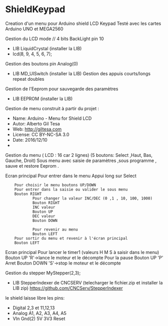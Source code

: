 # ShieldKeypad

Creation d'un menu pour Arduino shield LCD Keypad
Testé avec les cartes Arduino UNO  et MEGA2560

Gestion du LCD mode // 4 bits BackLight pin 10
* LIB LiquidCrystal  (installer  la LIB)
* lcd(8, 9, 4, 5, 6, 7);


Gestion des boutons pin  Analog(0)
* LIB MD_UISwitch (installer  la LIB)
Gestion des appuis courts/longs repeat doubles

Gestion de l'Eeprom pour sauvegarde des paramètres
* LIB EEPROM (installer  la LIB)

Gestion de menu construit à partir du projet :

 * Name:     Arduino - Menu for Shield LCD
 * Autor:    Alberto Gil Tesa
 * Web:      http://giltesa.com
 * License:  CC BY-NC-SA 3.0
 * Date:     2016/12/10
 *
 
 Gestion du menu ( LCD : 16 car 2 lignes) (5 boutons: Select ,Haut, Bas, Gauche, Droit)
 Sous menu avec saisie de paramètres ,sous programme , sauve et restore Eeprom .
 
 Ecran principal
 Pour entrer dans le menu
 Appui long sur Select
 
		Pour choisir le menu boutons UP/DOWN
		Pour entrer dans la saisie ou valider le sous menu 
		Bouton RIGHT
				Pour changer la valeur INC/DEC (0 ,1 , 10, 100, 1000)
				Bouton RIGHT	
				INC valeur 
				Bouton UP
				DEC valeur 
				Bouton DOWN
 
				Pour revenir au menu 
				Bouton LEFT
		Pour sortir du menu et revenir à l'écran principal
		Bouton LEFT

Ecran principal
	Pour lancer le timer1 (valeurs H M S à saisir dans le menu)
	Bouton UP   'R'->lance le moteur et le décompte
	Pour la pause
	Bouton UP   'P'
	Arret
	Bouton DOWN 'S'->stop le moteur et le décompte

Gestion du stepper
 MyStepper(2,3);

 * LIB StepperIndexer de CNCSERV (telecharger le fichier.zip et installer la LIB zip)
 https://github.com/CNCServ/StepperIndexer
 
 le shield laisse libre les pins:
 * Digital 2,3 et 11,12,13 
 * Analog  A1, A2, A3, A4, A5
 * VIn Gnd(2) 5V 3V3 Reset
 
 
